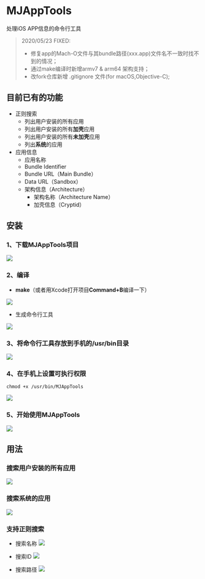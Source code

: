 # MJAppTools
处理iOS APP信息的命令行工具

> 2020/05/23 FIXED:
> * 修复app的Mach-O文件与其bundle路径(xxx.app)文件名不一致时找不到的情况；
> * 通过make编译时新增armv7 & arm64 架构支持；
> * 改fork仓库新增 .gitignore 文件(for macOS,Objective-C);

## 目前已有的功能

- 正则搜索
  - 列出用户安装的所有应用
  - 列出用户安装的所有**加壳**应用
  - 列出用户安装的所有**未加壳**应用
  - 列出**系统**的应用
- 应用信息
  - 应用名称
  - Bundle Identifier
  - Bundle URL（Main Bundle）
  - Data URL（Sandbox）
  - 架构信息（Architecture）
    - 架构名称（Architecture Name）
    - 加壳信息（Cryptid）




## 安装

### 1、下载MJAppTools项目

![](https://images2017.cnblogs.com/blog/497279/201801/497279-20180128160423850-1514904706.png)



### 2、编译

- **make**（或者用Xcode打开项目**Command+B**编译一下）

![](https://images2017.cnblogs.com/blog/497279/201801/497279-20180128160439272-1085020939.png)



- 生成命令行工具

![](https://images2017.cnblogs.com/blog/497279/201801/497279-20180128160450287-718908728.png)



### 3、将命令行工具存放到手机的/usr/bin目录

![](https://images2017.cnblogs.com/blog/497279/201801/497279-20180128160456444-2037015854.png)



### 4、在手机上设置可执行权限

```shell
chmod +x /usr/bin/MJAppTools
```

![](https://images2017.cnblogs.com/blog/497279/201801/497279-20180128160514569-571116137.png)



### 5、开始使用MJAppTools

![](https://images2017.cnblogs.com/blog/497279/201801/497279-20180131130946984-630357232.png)



## 用法

### 搜索用户安装的所有应用
![](https://images2017.cnblogs.com/blog/497279/201801/497279-20180129122149625-343565107.png)



### 搜索系统的应用

![](https://images2017.cnblogs.com/blog/497279/201801/497279-20180131131158718-689866113.png)



### 支持正则搜索

- 搜索名称
  ![](https://images2017.cnblogs.com/blog/497279/201801/497279-20180129122156265-61789802.png)




- 搜索ID
  ![](https://images2017.cnblogs.com/blog/497279/201801/497279-20180129122206250-1877490399.png)




- 搜索路径
  ![](https://images2017.cnblogs.com/blog/497279/201801/497279-20180129122212906-911472208.png)
